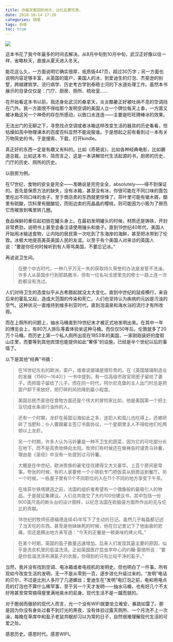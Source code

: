 ```yaml
---
title: 你每天都回的地方，比化石更珍贵。
date: 2018-10-14 17:20
categories: 随笔
tags: 杂感
toc: true
---
```

![](https://upload-images.jianshu.io/upload_images/29336-379ea98e86394068.png?imageMogr2/auto-orient/strip%7CimageView2/2/w/1240)

这本书花了我今年最多的时间去解决。从8月中旬到10月中旬，武汉正好像以往一样，省略秋天，直接从夏天进入冬天。

能花这么久，一方面说明它确实很厚，纸质版447页，超过30万字；另一方面也说明内容足够丰富，从英国的窗户，美国人的冰，到爱迪生的灯泡、杰斐逊的别墅，跨越建筑学、流行病学、历史考古学到泰晤士河的下水道处理工作。虽然本书展示的目录仅仅是：门厅、厨房、厕所、梳妆室……

在开始看这本书以前，我还身处武汉的桑拿天，炎炎酷暑正好被吐纳不息的空调挡在门外。我一方面恨不得给那个发明空调的美国人立一个牌位每天上香，一方面又被冰箱这另一个神奇的存在所感动，以致口水连连——主要是旺旺牌棒冰的效果。

无法出门的无聊之下，寻思找点空调或者冰箱这样改变生活的器具的历史看看，但枯燥如高中物理课本的百度百科显然不能说服谁。于是想起之前有看到过一本有关万物简史的书。于是搜索、下载，打开kindle。

真正好的东西一定是有趣又有料的。比如《奇葩说》，比如各种经典电影，比如霸道总裁，比如这本书，简而言之，这是一本讲解现代生活起源的书，厨房的历史、门厅的历史、厕所的历史。

以厨房为例。

在17世纪，食物的安全是完全——准确说是完完全全，absolutely——得不到保证的。首先是保质方法的缺失，没有冰箱，甚至没有冰，你很可能在不同口味的面包里吃出不同口味的虫子。至于商店卖的东西就更惊悚了。茶叶里可能有锯木屑，醋里有硫酸，饮料里有醋酸铅，而街边卖的亮晶晶的樱桃，则可能因为小贩为了擦亮它而被放到嘴里转几圈。

食品保鲜的重任起初放在罐头身上。在最初发明罐头的时候，材质还是铸铁，开封非常费劲，说明书上甚至会备注请使用锤头和凿子。直到19世纪40年代，美国人开始用冰输送食物，让内陆的居民第一次吃到了东海岸的海鲜，甚至把冰带到了伦敦。冰极大地提高美英美国人民的友谊。以至于有个美国人对来访的英国人说：“要是你任何时候听到有人辱骂美国，不要忘记冰。”

再说说卫生间。

>在整个中古时代，一种几乎万无一失的获取持久荣誉的办法是发誓不洗澡。许多人从英国步行到耶路撒冷，但有一位名叫戈德里克的修士一路上连一次脸都没有洗过。

人们对待卫生的态度似乎从古希腊起就没太大变化。直到中世纪的鼠疫横行，来自后来的霍乱又起，造成大范围的传染和死亡。人们也坚持认为疾病的元凶是污浊的空气。这种状况一直维持到维多利亚时代，直到泡温泉和海水浴的流行才有所改观。

而在上厕所的问题上，抽水马桶直到19世纪末才被正式地发明出来。在其中一年的博览会上，有80万人排队等着体验坐这种马桶。而仅仅50年后，伦敦就多了20万个马桶。而历史上第一个私人厕所出现在1853年的美国，一家刚刚装好的度假山庄里，而要等到其他宾馆也能提供如此“奢侈”的设施，已经是半个世纪以后的事情了。

以下是其他“经典”书摘：

>在16世纪左右的欧洲，窗户，或者说玻璃是很珍贵的。在《英国玻璃制造业的发展（1560～1640）》一书中提到，有一位高级市政官把房子留给了妻子，而把窗子留给了儿子。而在同一时代，阿尔尼克堡的主人出门时总是把窗户卸下来放好，把打碎的风险降到最小程度。

>美国总统杰斐逊在食物方面还是个伟大的冒险家比如，他是美国第一个把土豆切成长条进行油炸的人。

>还有一个时期，龙虾在英国沿海如此之多，连犯人和孤儿也吃得上，还被研碎了当肥料；仆人要跟雇主签订书面协议，一个星期里主人不得给他们吃两顿以上龙虾。

>另一个时期，许多人认为马铃薯是一种不卫生的蔬菜，因为它的可吃部分长在地下，而不是高贵地伸向太阳。牧师们有时候还在做祷告时谴责马铃薯，理由是《圣经》中没有一处提到过马铃薯。

>大概是在中世纪，欧洲贵族的豪宅往往建得又大又豪华。上百个房间是常事。夸张的时候，有的人家要修一个小铁轨专门把饭菜从厨房运到餐厅。另一个时候，一栋屋子里有11个不同职位的人在11个不同的地方享受下午茶。

>在埃菲尔铁塔建造之前，法国的组织者希望有一个偶像般的最吸引人的物品，于是就征集建议。人们总共提交了大约100份建议书，其中包括一份900英尺高的断头台的设计图样，以纪念法国在砍脑袋方面所作出的无与伦比的贡献。

>18世纪的牧师伍德福德连续45年写下了生动的日记。虽然几乎每篇都记述了当天吃的东西。甚至是他妹妹死的时候，他在日记里记下了他由衷的悲痛，但还是腾出地方来写道：“今天的正餐是一顿美味的烤火鸡。”

>在某个时期，英国的虱子数量迅速增加。后来人们发现其最主要的原因，似乎是洗衣机里的低温洗涤。正如英国医疗昆虫学中心的约翰·蒙德所说：“要是你低温洗涤布满虱子的衣服，你得到的只有比较干净的虱子。”

当然，我并没有找到空调、电冰箱或者电视机的发明史。但也明白了一件事。所有现如今改变生活的发明，无一不是从零到一百，逐步进化升级过来的。“发明”电话的贝尔，不过是比别人多拧了几道螺丝；爱迪生在“发明”电灯泡之前，电和用电点亮的灯泡也不算什么稀罕事，至于另一个天才发明——抽水马桶，也有好几个不太好用甚至常常搞得屋里满地臭水的前身。现代生活不是一蹴而就的。

对于脆弱而傲娇的现代人而言，光一个没有WIFI就要坐立难安、暴跳如雷了。那是因为你没有身处过看不到灯光的黑夜，没有体验过露天厕所、一个月洗不上一次澡，每晚在草席中和虱子老鼠共眠却习以为常的日子，自然很难理解现代生活的可爱之处。

感恩历史。感恩时代。感恩WIFI。
